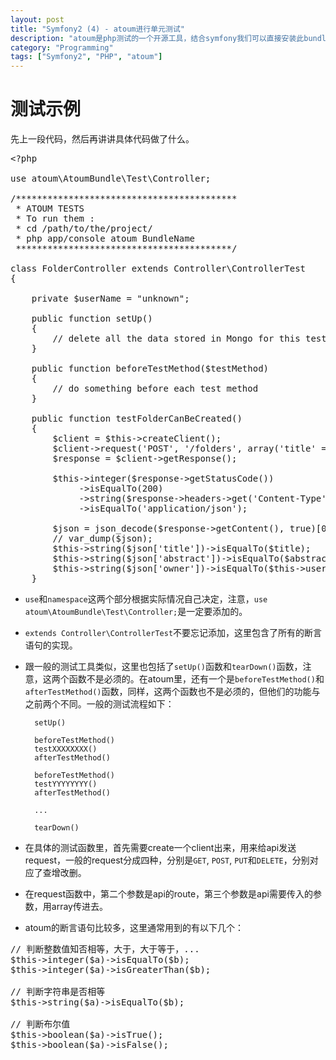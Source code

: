 ```yaml
---
layout: post
title: "Symfony2 (4) - atoum进行单元测试"
description: "atoum是php测试的一个开源工具，结合symfony我们可以直接安装此bundle并进行测试。与PHPUnit类似，这个bundle也可以进行单元测试和mock测试。除此之外，atoum还支持代码覆盖率检查"
category: "Programming"
tags: ["Symfony2", "PHP", "atoum"]
---
```


# 测试示例

先上一段代码，然后再讲讲具体代码做了什么。

<pre class="prettyprint linenums">
&lt;?php

use atoum\AtoumBundle\Test\Controller;

/******************************************
 * ATOUM TESTS
 * To run them :
 * cd /path/to/the/project/
 * php app/console atoum BundleName
 *****************************************/

class FolderController extends Controller\ControllerTest
{

    private $userName = "unknown";

    public function setUp() 
    {
        // delete all the data stored in Mongo for this test
    }

    public function beforeTestMethod($testMethod)
    {
        // do something before each test method
    }

    public function testFolderCanBeCreated()
    {
        $client = $this-&gt;createClient();
        $client-&gt;request('POST', '/folders', array('title' =&gt; $title, 'abstract' =&gt; $abstract, 'idp' =&gt; ''));
        $response = $client-&gt;getResponse();

        $this-&gt;integer($response-&gt;getStatusCode())
             -&gt;isEqualTo(200)
             -&gt;string($response-&gt;headers-&gt;get('Content-Type'))
             -&gt;isEqualTo('application/json');

        $json = json_decode($response-&gt;getContent(), true)[0];
        // var_dump($json);
        $this-&gt;string($json['title'])-&gt;isEqualTo($title);
        $this-&gt;string($json['abstract'])-&gt;isEqualTo($abstract);
        $this-&gt;string($json['owner'])-&gt;isEqualTo($this-&gt;userName);
    }
</pre>

- `use`和`namespace`这两个部分根据实际情况自己决定，注意，`use atoum\AtoumBundle\Test\Controller;`是一定要添加的。

- `extends Controller\ControllerTest`不要忘记添加，这里包含了所有的断言语句的实现。

- 跟一般的测试工具类似，这里也包括了`setUp()`函数和`tearDown()`函数，注意，这两个函数不是必须的。在atoum里，还有一个是`beforeTestMethod()`和`afterTestMethod()`函数，同样，这两个函数也不是必须的，但他们的功能与之前两个不同。一般的测试流程如下：

        setUp()

        beforeTestMethod()
        testXXXXXXXX()
        afterTestMethod()

        beforeTestMethod()
        testYYYYYYYY()
        afterTestMethod()

        ...

        tearDown()

- 在具体的测试函数里，首先需要create一个client出来，用来给api发送request，一般的request分成四种，分别是`GET`, `POST`, `PUT`和`DELETE`，分别对应了查增改删。

- 在request函数中，第二个参数是api的route，第三个参数是api需要传入的参数，用array传进去。

- atoum的断言语句比较多，这里通常用到的有以下几个：

<pre class="prettyprint linenums">
// 判断整数值知否相等，大于，大于等于，...
$this-&gt;integer($a)-&gt;isEqualTo($b);
$this-&gt;integer($a)-&gt;isGreaterThan($b);

// 判断字符串是否相等
$this-&gt;string($a)-&gt;isEqualTo($b);

// 判断布尔值
$this-&gt;boolean($a)-&gt;isTrue();
$this-&gt;boolean($a)-&gt;isFalse();
</pre>


